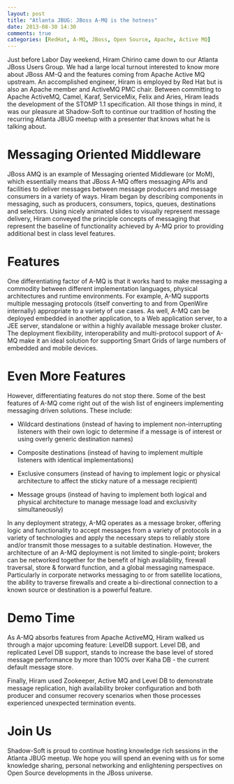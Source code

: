 ```yaml
---
layout: post
title: "Atlanta JBUG: JBoss A-MQ is the hotness"
date: 2013-08-30 14:30
comments: true
categories: [RedHat, A-MQ, JBoss, Open Source, Apache, Active MQ]
---
```


Just before Labor Day weekend, Hiram Chirino came down to our Atlanta JBoss Users Group.  We had a large local turnout interested to know more about JBoss AM-Q and the features coming from Apache Active MQ upstream.  An accomplished engineer, Hiram is employed by Red Hat but is also an Apache member and ActiveMQ PMC chair.  Between committing to Apache ActiveMQ, Camel, Karaf, ServiceMix, Felix and Aries, Hiram leads the development of the STOMP 1.1 specification.  All those things in mind, it was our pleasure at Shadow-Soft to continue our tradition of hosting the recurring Atlanta JBUG meetup with a presenter that knows what he is talking about.


Messaging Oriented Middleware
============================

JBoss AMQ is an example of Messaging oriented Middleware (or MoM), which essentially means that JBoss A-MQ offers messaging APIs and facilities to deliver messages between message producers and message consumers in a variety of ways.  Hiram began by describing components in messaging, such as producers, consumers, topics, queues, destinations and selectors.  Using nicely animated slides to visually represent message delivery, Hiram conveyed the principle concepts of messaging that represent the baseline of functionality achieved by A-MQ prior to providing additional best in class level features.


Features
========

One differentiating factor of A-MQ is that it works hard to make messaging a commodity between different implementation languages, physical architectures and runtime environments.  For example, A-MQ supports multiple messaging protocols (itself converting to and from OpenWire internally) appropriate to a variety of use cases.  As well, A-MQ can be deployed embedded in another application, to a Web application server, to a JEE server, standalone or within a highly available message broker cluster.  The deployment flexibility, interoperability and multi-protocol support of A-MQ make it an ideal solution for supporting Smart Grids of large numbers of embedded and mobile devices.


Even More Features
==================

However, differentiating features do not stop there.  Some of the best features of A-MQ come right out of the wish list of engineers implementing messaging driven solutions.  These include:

* Wildcard destinations (instead of having to implement non-interrupting listeners with their own logic to determine if a message is of interest or using overly generic destination names)

* Composite destinations (instead of having to implement multiple listeners with identical implementations)

* Exclusive consumers (instead of having to implement logic or physical architecture to affect the sticky nature of a message recipient)

* Message groups (instead of having to implement both logical and physical architecture to manage message load and exclusivity simultaneously)

In any deployment strategy, A-MQ operates as a message broker, offering logic and functionality to accept messages from a variety of protocols in a variety of technologies and apply the necessary steps to reliably store and/or transmit those messages to a suitable destination.  However, the architecture of an A-MQ deployment is not limited to single-point; brokers can be networked together for the benefit of high availability, firewall traversal, store & forward function, and a global messaging namespace.  Particularly in corporate networks messaging to or from satellite locations, the ability to traverse firewalls and create a bi-directional connection to a known source or destination is a powerful feature.


Demo Time
=========

As A-MQ absorbs features from Apache ActiveMQ, Hiram walked us through a major upcoming feature: LevelDB support.  Level DB, and replicated Level DB support, stands to increase the base level of stored message performance by more than 100% over Kaha DB - the current default message store.

Finally, Hiram used Zookeeper, Active MQ and Level DB to demonstrate message replication, high availability broker configuration and both producer and consumer recovery scenarios when those processes experienced unexpected termination events.


Join Us
=======

Shadow-Soft is proud to continue hosting knowledge rich sessions in the Atlanta JBUG meetup.  We hope you will spend an evening with us for some knowledge sharing, personal networking and enlightening perspectives on Open Source developments in the JBoss universe.




